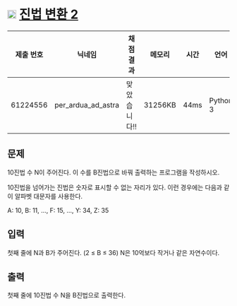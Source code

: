 # <img width="20px"  src="https://d2gd6pc034wcta.cloudfront.net/tier/5.svg" class="solvedac-tier"> [진법 변환 2](https://www.acmicpc.net/problem/11005) 

| 제출 번호 | 닉네임 | 채점 결과 | 메모리 | 시간 | 언어 | 코드 길이 |
|---|---|---|---|---|---|---|
|61224556|per_ardua_ad_astra|맞았습니다!! |31256KB|44ms|Python 3|264B|

## 문제
<p>10진법 수 N이 주어진다. 이 수를 B진법으로 바꿔 출력하는 프로그램을 작성하시오.</p>

<p>10진법을 넘어가는 진법은 숫자로 표시할 수 없는 자리가 있다. 이런 경우에는 다음과 같이 알파벳 대문자를 사용한다.</p>

<p>A: 10, B: 11, ..., F: 15, ..., Y: 34, Z: 35</p>

## 입력
<p>첫째 줄에 N과 B가 주어진다. (2 ≤ B ≤ 36) N은 10억보다 작거나 같은 자연수이다.</p>

## 출력
<p>첫째 줄에 10진법 수 N을 B진법으로 출력한다.</p>


